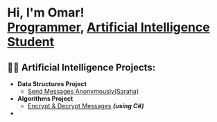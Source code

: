 <h1>Hi, I'm Omar! <br/><a href="https://www.linkedin.com/in/omar-ganoub-1550ba294">Programmer</a>, <a href="https://www.linkedin.com/in/omar-ganoub-1550ba294">Artificial Intelligence Student</a>
<h2>👨‍💻 Artificial Intelligence Projects:</h2>

- <b>Data Structures Project </b>
  - [Send Messages Anonymously(Saraha)]()
- <b>Algorithms Project </b>
  - [Encrypt & Decrypt Messages](https://github.com/MinaBoktor/RSA-secureX) <b><i>(using C#)</b></i>
- 

